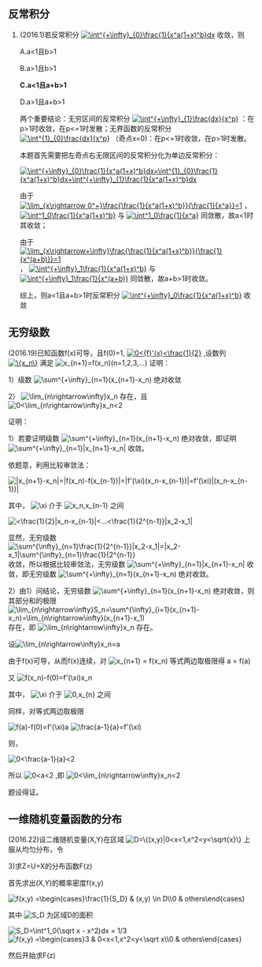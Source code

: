 
## 反常积分
1. (2016.1)若反常积分
<a href="https://www.codecogs.com/eqnedit.php?latex=\int^{&plus;\infty}_{0}\frac{1}{x^a(1&plus;x)^b}dx" target="_blank"><img src="https://latex.codecogs.com/gif.latex?\int^{&plus;\infty}_{0}\frac{1}{x^a(1&plus;x)^b}dx" title="\int^{+\infty}_{0}\frac{1}{x^a(1+x)^b}dx" /></a>
收敛，则

    A.a<1且b>1

    B.a>1且b>1

    **C.a<1且a+b>1**

    D.a>1且a+b>1

    两个重要结论：无穷区间的反常积分
    <a href="https://www.codecogs.com/eqnedit.php?latex=\int^{&plus;\infty}_{1}\frac{dx}{x^p}" target="_blank"><img src="https://latex.codecogs.com/gif.latex?\int^{&plus;\infty}_{1}\frac{dx}{x^p}" title="\int^{+\infty}_{1}\frac{dx}{x^p}" /></a>
    ：在p>1时收敛，在p<=1时发散；无界函数的反常积分
    <a href="https://www.codecogs.com/eqnedit.php?latex=\int^{1}_{0}\frac{dx}{x^p}" target="_blank"><img src="https://latex.codecogs.com/gif.latex?\int^{1}_{0}\frac{dx}{x^p}" title="\int^{1}_{0}\frac{dx}{x^p}" /></a>
    （奇点x=0)：在p<=1时收敛，在p>1时发散。

    本题首先需要把左奇点右无限区间的反常积分化为单边反常积分：

    <a href="https://www.codecogs.com/eqnedit.php?latex=\int^{&plus;\infty}_{0}\frac{1}{x^a(1&plus;x)^b}dx=\int^{1}_{0}\frac{1}{x^a(1&plus;x)^b}dx&plus;\int^{&plus;\infty}_{1}\frac{1}{x^a(1&plus;x)^b}dx" target="_blank"><img src="https://latex.codecogs.com/gif.latex?\int^{&plus;\infty}_{0}\frac{1}{x^a(1&plus;x)^b}dx=\int^{1}_{0}\frac{1}{x^a(1&plus;x)^b}dx&plus;\int^{&plus;\infty}_{1}\frac{1}{x^a(1&plus;x)^b}dx" title="\int^{+\infty}_{0}\frac{1}{x^a(1+x)^b}dx=\int^{1}_{0}\frac{1}{x^a(1+x)^b}dx+\int^{+\infty}_{1}\frac{1}{x^a(1+x)^b}dx" /></a>

    由于
    <a href="https://www.codecogs.com/eqnedit.php?latex=\lim_{x\rightarrow&space;0^&plus;}\frac{\frac{1}{x^a(1&plus;x)^b}}{\frac{1}{x^a}}=1" target="_blank"><img src="https://latex.codecogs.com/gif.latex?\lim_{x\rightarrow&space;0^&plus;}\frac{\frac{1}{x^a(1&plus;x)^b}}{\frac{1}{x^a}}=1" title="\lim_{x\rightarrow 0^+}\frac{\frac{1}{x^a(1+x)^b}}{\frac{1}{x^a}}=1" /></a>
    ，
    <a href="https://www.codecogs.com/eqnedit.php?latex=\int^1_0\frac{1}{x^a(1&plus;x)^b}" target="_blank"><img src="https://latex.codecogs.com/gif.latex?\int^1_0\frac{1}{x^a(1&plus;x)^b}" title="\int^1_0\frac{1}{x^a(1+x)^b}" /></a>
    与
    <a href="https://www.codecogs.com/eqnedit.php?latex=\int^1_0\frac{1}{x^a}" target="_blank"><img src="https://latex.codecogs.com/gif.latex?\int^1_0\frac{1}{x^a}" title="\int^1_0\frac{1}{x^a}" /></a>
    同敛散，故a<1时其收敛；

    由于
    <a href="https://www.codecogs.com/eqnedit.php?latex=\lim_{x\rightarrow&plus;\infty}\frac{\frac{1}{x^a(1&plus;x)^b}}{\frac{1}{x^(a&plus;b)}}=1" target="_blank"><img src="https://latex.codecogs.com/gif.latex?\lim_{x\rightarrow&plus;\infty}\frac{\frac{1}{x^a(1&plus;x)^b}}{\frac{1}{x^(a&plus;b)}}=1" title="\lim_{x\rightarrow+\infty}\frac{\frac{1}{x^a(1+x)^b}}{\frac{1}{x^(a+b)}}=1" /></a>
    ，
    <a href="https://www.codecogs.com/eqnedit.php?latex=\int^{&plus;\infty}_1\frac{1}{x^a(1&plus;x)^b}" target="_blank"><img src="https://latex.codecogs.com/gif.latex?\int^{&plus;\infty}_1\frac{1}{x^a(1&plus;x)^b}" title="\int^{+\infty}_1\frac{1}{x^a(1+x)^b}" /></a>
    与
    <a href="https://www.codecogs.com/eqnedit.php?latex=\int^{&plus;\infty}_1\frac{1}{x^(a&plus;b)}" target="_blank"><img src="https://latex.codecogs.com/gif.latex?\int^{&plus;\infty}_1\frac{1}{x^(a&plus;b)}" title="\int^{+\infty}_1\frac{1}{x^(a+b)}" /></a>
    同敛散，故a+b>1时收敛。

    综上，则a<1且a+b>1时反常积分
    <a href="https://www.codecogs.com/eqnedit.php?latex=\int^{&plus;\infty}_0\frac{1}{x^a(1&plus;x)^b}" target="_blank"><img src="https://latex.codecogs.com/gif.latex?\int^{&plus;\infty}_0\frac{1}{x^a(1&plus;x)^b}" title="\int^{+\infty}_0\frac{1}{x^a(1+x)^b}" /></a>
    收敛

## 无穷级数
(2016.19)已知函数f(x)可导，且f(0)=1,
<a href="https://www.codecogs.com/eqnedit.php?latex=0<{f}'(x)<\frac{1}{2}" target="_blank"><img src="https://latex.codecogs.com/gif.latex?0<{f}'(x)<\frac{1}{2}" title="0<{f}'(x)<\frac{1}{2}" /></a>
,设数列
<a href="https://www.codecogs.com/eqnedit.php?latex=\{x_n\}" target="_blank"><img src="https://latex.codecogs.com/gif.latex?\{x_n\}" title="\{x_n\}" /></a>
满足
<img src="https://latex.codecogs.com/gif.latex?x_{n&plus;1}=f(x_n)(n=1,2,3,...)" title="x_{n+1}=f(x_n)(n=1,2,3,...)" />
证明：

1）级数
<img src="https://latex.codecogs.com/gif.latex?\sum^{&plus;\infty}_{n=1}(x_{n&plus;1}-x_n)" title="\sum^{+\infty}_{n=1}(x_{n+1}-x_n)" />
绝对收敛

2）
<img src="https://latex.codecogs.com/gif.latex?\lim_{n\rightarrow\infty}x_n" title="\lim_{n\rightarrow\infty}x_n" />
存在，且
<img src="https://latex.codecogs.com/gif.latex?0<\lim_{n\rightarrow\infty}x_n<2" title="0<\lim_{n\rightarrow\infty}x_n<2" />

证明：

1）若要证明级数
<img src="https://latex.codecogs.com/gif.latex?\sum^{&plus;\infty}_{n=1}(x_{n&plus;1}-x_n)" title="\sum^{+\infty}_{n=1}(x_{n+1}-x_n)" />
绝对收敛，即证明
<img src="https://latex.codecogs.com/gif.latex?\sum^{&plus;\infty}_{n=1}|x_{n&plus;1}-x_n|" title="\sum^{+\infty}_{n=1}|x_{n+1}-x_n|" />
收敛。

依题意，利用比较审敛法：

<img src="https://latex.codecogs.com/gif.latex?|x_{n&plus;1}-x_n|=|f(x_n)-f(x_{n-1})|=|f'(\xi)(x_n-x_{n-1})|=f'(\xi)|(x_n-x_{n-1})|" title="|x_{n+1}-x_n|=|f(x_n)-f(x_{n-1})|=|f'(\xi)(x_n-x_{n-1})|=f'(\xi)|(x_n-x_{n-1})|" />

其中，
<img src="https://latex.codecogs.com/gif.latex?\xi" title="\xi" />
介于
<img src="https://latex.codecogs.com/gif.latex?x_n,x_{n-1}" title="x_n,x_{n-1}" />
之间

<img src="https://latex.codecogs.com/gif.latex?<\frac{1}{2}|x_n-x_{n-1}|<...<\frac{1}{2^{n-1}}|x_2-x_1|" title="<\frac{1}{2}|x_n-x_{n-1}|<...<\frac{1}{2^{n-1}}|x_2-x_1|" />

显然，无穷级数
<img src="https://latex.codecogs.com/gif.latex?\sum^{\infty}_{n=1}\frac{1}{2^{n-1}}|x_2-x_1|=|x_2-x_1|\sum^{\infty}_{n=1}\frac{1}{2^{n-1}}" title="\sum^{\infty}_{n=1}\frac{1}{2^{n-1}}|x_2-x_1|=|x_2-x_1|\sum^{\infty}_{n=1}\frac{1}{2^{n-1}}" />
收敛，所以根据比较审敛法，无穷级数
<img src="https://latex.codecogs.com/gif.latex?\sum^{&plus;\infty}_{n=1}|x_{n&plus;1}-x_n|" title="\sum^{+\infty}_{n=1}|x_{n+1}-x_n|" />
收敛，即无穷级数
<img src="https://latex.codecogs.com/gif.latex?\sum^{&plus;\infty}_{n=1}(x_{n&plus;1}-x_n)" title="\sum^{+\infty}_{n=1}(x_{n+1}-x_n)" />
绝对收敛。

2）由1）问结论，无穷级数
<img src="https://latex.codecogs.com/gif.latex?\sum^{&plus;\infty}_{n=1}(x_{n&plus;1}-x_n)" title="\sum^{+\infty}_{n=1}(x_{n+1}-x_n)" />
绝对收敛，则其部分和的极限
<img src="https://latex.codecogs.com/gif.latex?\lim_{n\rightarrow\infty}S_n=\sum^{\infty}_{i=1}(x_{n&plus;1}-x_n)=\lim_{n\rightarrow\infty}(x_{n&plus;1}-x_1)" title="\lim_{n\rightarrow\infty}S_n=\sum^{\infty}_{i=1}(x_{n+1}-x_n)=\lim_{n\rightarrow\infty}(x_{n+1}-x_1)" />
存在，即
<img src="https://latex.codecogs.com/gif.latex?\lim_{n\rightarrow\infty}x_n" title="\lim_{n\rightarrow\infty}x_n" />
存在。

设<img src="https://latex.codecogs.com/gif.latex?\lim_{n\rightarrow\infty}x_n=a" title="\lim_{n\rightarrow\infty}x_n=a" />

由于f(x)可导，从而f(x)连续，对
<img src="https://latex.codecogs.com/gif.latex?x_{n&plus;1}&space;=&space;f(x_n)" title="x_{n+1} = f(x_n)" />
等式两边取极限得 a = f(a)

又 <img src="https://latex.codecogs.com/gif.latex?f(x_n)-f(0)=f'(\xi)x_n" title="f(x_n)-f(0)=f'(\xi)x_n" />

其中，
<img src="https://latex.codecogs.com/gif.latex?\xi" title="\xi" />
介于
<img src="https://latex.codecogs.com/gif.latex?0,x_{n}" title="0,x_{n}" />
之间

同样，对等式两边取极限

<img src="https://latex.codecogs.com/gif.latex?f(a)-f(0)=f'(\xi)a" title="f(a)-f(0)=f'(\xi)a" />

<img src="https://latex.codecogs.com/gif.latex?\frac{a-1}{a}=f'(\xi)" title="\frac{a-1}{a}=f'(\xi)" />

则，

<img src="https://latex.codecogs.com/gif.latex?0<\frac{a-1}{a}<2" title="0<\frac{a-1}{a}<2" />

所以
<img src="https://latex.codecogs.com/gif.latex?0<a<2" title="0<a<2" />
,即
<img src="https://latex.codecogs.com/gif.latex?0<\lim_{n\rightarrow\infty}x_n<2" title="0<\lim_{n\rightarrow\infty}x_n<2" />

题设得证。

## 一维随机变量函数的分布

(2016.22)设二维随机变量(X,Y)在区域
<img src="https://latex.codecogs.com/gif.latex?D=\{(x,y)|0<x<1,x^2<y<\sqrt{x}\}" title="D=\{(x,y)|0<x<1,x^2<y<\sqrt{x}\}" />
上服从均匀分布，令


3)求Z=U+X的分布函数F(z)

首先求出(X,Y)的概率密度f(x,y)

<img src="https://latex.codecogs.com/gif.latex?f(x,y)&space;=\begin{cases}\frac{1}{S_D}&space;&&space;(x,y)&space;\in&space;D\\0&space;&&space;others\end{cases}" title="f(x,y) =\begin{cases}\frac{1}{S_D} & (x,y) \in D\\0 & others\end{cases}" />

其中
<img src="https://latex.codecogs.com/gif.latex?S_D" title="S_D" />
为区域D的面积

<img src="https://latex.codecogs.com/gif.latex?S_D=\int^1_0(\sqrt&space;x&space;-&space;x^2)dx&space;=&space;1/3" title="S_D=\int^1_0(\sqrt x - x^2)dx = 1/3" />

<img src="https://latex.codecogs.com/gif.latex?f(x,y)&space;=\begin{cases}3&space;&&space;0<x<1,x^2<y<\sqrt&space;x\\0&space;&&space;others\end{cases}" title="f(x,y) =\begin{cases}3 & 0<x<1,x^2<y<\sqrt x\\0 & others\end{cases}" />

然后开始求F(z)










